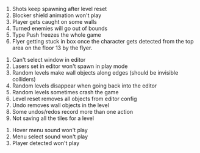 <!-- PLAY MODE -->

1. Shots keep spawning after level reset
2. Blocker shield animation won't play
3. Player gets caught on some walls
4. Turned enemies will go out of bounds
5. Type Push freezes the whole game
6. Flyer getting stuck in box once the character gets detected from the top area on the floor 13 by the flyer. 

<!-- EDITOR -->

1.  Can't select window in editor
2.  Lasers set in editor won't spawn in play mode
3.  Random levels make wall objects along edges (should be invisible colliders)
4.  Random levels disappear when going back into the editor
5.  Random levels sometimes crash the game
6.  Level reset removes all objects from editor config
7.  Undo removes wall objects in the level
8.  Some undos/redos record more than one action
9.  Not saving all the tiles for a level

<!-- SOUNDS -->

1. Hover menu sound won't play
2. Menu select sound won't play
3. Player detected won't play

